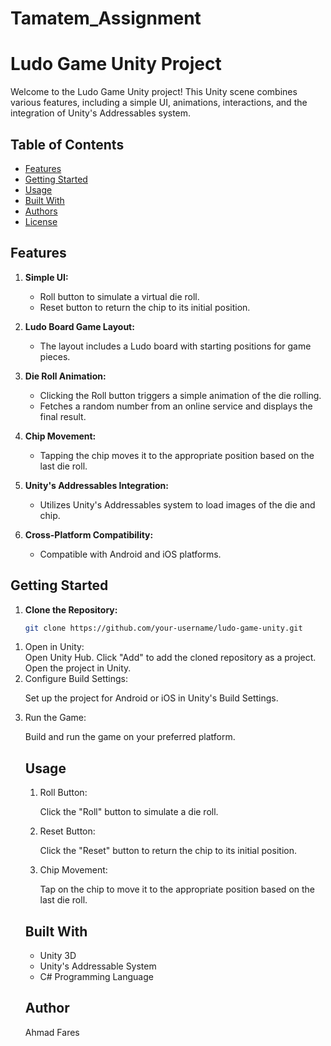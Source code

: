 # Tamatem_Assignment
# Ludo Game Unity Project

Welcome to the Ludo Game Unity project! This Unity scene combines various features, including a simple UI, animations, interactions, and the integration of Unity's Addressables system.

## Table of Contents
- [Features](#features)
- [Getting Started](#getting-started)
- [Usage](#usage)
- [Built With](#built-with)
- [Authors](#authors)
- [License](#license)

## Features

1. **Simple UI:**
   - Roll button to simulate a virtual die roll.
   - Reset button to return the chip to its initial position.

2. **Ludo Board Game Layout:**
   - The layout includes a Ludo board with starting positions for game pieces.

3. **Die Roll Animation:**
   - Clicking the Roll button triggers a simple animation of the die rolling.
   - Fetches a random number from an online service and displays the final result.

4. **Chip Movement:**
   - Tapping the chip moves it to the appropriate position based on the last die roll.

5. **Unity's Addressables Integration:**
   - Utilizes Unity's Addressables system to load images of the die and chip.

6. **Cross-Platform Compatibility:**
   - Compatible with Android and iOS platforms.

## Getting Started

1. **Clone the Repository:**
   ```bash
   git clone https://github.com/your-username/ludo-game-unity.git

<ol>
   <li>Open in Unity:</li>
Open Unity Hub.
Click "Add" to add the cloned repository as a project.
Open the project in Unity.
<li>Configure Build Settings:</li>

Set up the project for Android or iOS in Unity's Build Settings.
<li>Run the Game:</li>

Build and run the game on your preferred platform.
## Usage
<ol>
   <li>Roll Button:</li>

Click the "Roll" button to simulate a die roll.
<li>Reset Button:</li>

Click the "Reset" button to return the chip to its initial position.
<li>Chip Movement:</li>

Tap on the chip to move it to the appropriate position based on the last die roll.
</ol>

## Built With
<ul>
<li>Unity 3D
<li>Unity's Addressable System
<li>C# Programming Language
</ul>

## Author
Ahmad Fares
